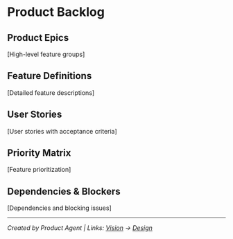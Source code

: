 # Product Backlog

## Product Epics
[High-level feature groups]

## Feature Definitions
[Detailed feature descriptions]

## User Stories
[User stories with acceptance criteria]

## Priority Matrix
[Feature prioritization]

## Dependencies & Blockers
[Dependencies and blocking issues]

---
*Created by Product Agent | Links: [Vision](vision.md) → [Design](design.md)*
